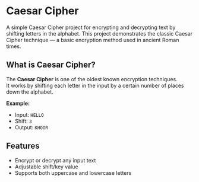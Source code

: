 # Caesar Cipher

A simple Caesar Cipher project for encrypting and decrypting text by shifting letters in the alphabet.
This project demonstrates the classic Caesar Cipher technique — a basic encryption method used in ancient Roman times.

## What is Caesar Cipher?
The **Caesar Cipher** is one of the oldest known encryption techniques.  
It works by shifting each letter in the input by a certain number of places down the alphabet.

**Example:**
- Input: `HELLO`
- Shift: `3`
- Output: `KHOOR`

## Features
- Encrypt or decrypt any input text
- Adjustable shift/key value
- Supports both uppercase and lowercase letters
  
